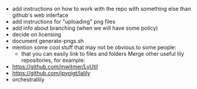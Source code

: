 * add instructions on how to work with the repo
with something else than github's web interface
* add instructions for "uploading" png files
* add info about branching (when we will have some policy)
* decide on licensing
* document generate-pngs.sh
* mention some cool stuff that may not be obvious to some people:
    * that you can easily link to files and folders
Merge other useful lily repositories, for example:
* https://github.com/mwitmer/LyUtil
* https://github.com/jpvoigt/lalily
* orchestrallily